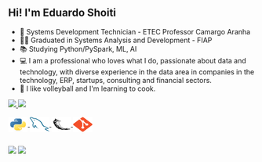 ## Hi! I'm Eduardo Shoiti

- 🔭 Systems Development Technician - ETEC Professor Camargo Aranha
- 👨‍💻 Graduated in Systems Analysis and Development - FIAP
- 📚 Studying Python/PySpark, ML, AI 
- 💻 I am a professional who loves what I do, passionate about data and technology, with diverse experience in the data area in companies in the technology, ERP, startups, consulting and financial sectors.
- 🧙 I like volleyball and I'm learning to cook.

 <div>
  <a href="https://github.com/EduardoShoiti">
  <img height="160em" src="https://github-readme-stats.vercel.app/api?username=EduardoShoiti&show_icons=true&theme=github_dark&include_all_commits=true&count_private=true"/>
  <img height="160em" src="https://github-readme-stats.vercel.app/api/top-langs/?username=EduardoShoiti&layout=compact&langs_count=7&theme=github_dark"/>
</div>
  
<div style="display: inline_block"><br>
  <img align="center" alt="Python" height="30" width="40" src="https://raw.githubusercontent.com/devicons/devicon/master/icons/python/python-original.svg">
  <img align="center" alt="Mysql" height="30" width="40" src="https://raw.githubusercontent.com/devicons/devicon/master/icons/mysql/mysql-original.svg">
  <img align="center" alt="Flask" height="30" width="40" src="https://raw.githubusercontent.com/devicons/devicon/master/icons/flask/flask-original.svg">
  <img align="center" alt="Git" height="30" width="40" src="https://raw.githubusercontent.com/devicons/devicon/master/icons/git/git-original.svg">
</div>
  
  ## 
  
<div>
  
  <a href="https://www.linkedin.com/in/eduardo-shoiti/" target="_blank"><img src="https://img.shields.io/badge/-LinkedIn-%230077B5?style=for-the-badge&logo=linkedin&logoColor=white"></a> 
  <a href = "mailto:shoitiaragaki@gmail.com" target="_blank"><img src="https://img.shields.io/badge/-Gmail-%23333?style=for-the-badge&logo=gmail&logoColor=white"></a>   
  
</div>
